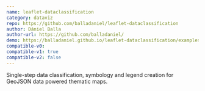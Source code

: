 ```yaml
---
name: leaflet-dataclassification
category: dataviz
repo: https://github.com/balladaniel/leaflet-dataclassification
author: Dániel Balla
author-url: https://github.com/balladaniel/
demo: https://balladaniel.github.io/leaflet-dataclassification/examples/combined.html
compatible-v0:
compatible-v1: true
compatible-v2: false
---
```


Single-step data classification, symbology and legend creation for GeoJSON data powered thematic maps.

